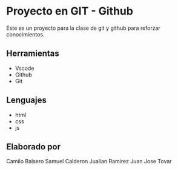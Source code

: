 # Proyecto en GIT - Github
Este es un proyecto para la clase de git y github para reforzar conocimientos.

## Herramientas
* Vscode
* Github
* Git

## Lenguajes
* html
* css
* js

## Elaborado por
Camilo Balsero 
Samuel Calderon
Jualian Ramirez
Juan Jose Tovar